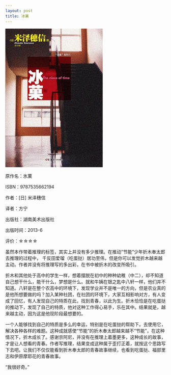 ```yaml
---
layout: post
title: 冰菓
---
```

<img class="cover" src="/images/2013/11/9787535662194.jpg" />

原作名：氷菓

ISBN：9787535662194

作者：[日] 米泽穗信  

译者：方宁   

出版社：湖南美术出版社

出版时间：2013-6

评价：☆☆☆☆

虽然本作带着推理的标签，其实上并没有多少推理。在推动“节能”少年折木奉太郎去推理的过程中， 千反田爱瑠（吃蛋挞）居功至伟，但是你可以发觉折木越来越主动。作者并没有将推理写的多出彩，在书中被折木的改变所吸引。

折木和其他处于高中的学生一样，想着摆脱在初中的种种幼稚（中二），却不知道自己想干什么，能干什么，梦想是什么。就和牛姨在银之匙中八轩一样，他们并不知道。八轩是在整个农高中的环境下，发现学业并不是唯一的方向，但是农业真的是他所想要做的吗？加入某种社团，在社团的环境下，大家互相影响对方，有人变成了回忆，有人发现自己的特质在此，找到青春，以此为生。折木恰恰是在吃蛋挞的推动下，发现了自己的特质，他对这种工作得心易手，乐在其中。结果就是，越来越主动，因为这是他现阶段最想要的。

一个人能够找到自己的特质是多么的幸运，特别是在吃蛋挞的帮助下。去使用它，解决各种各样的难题。这种成就感使“节能”的折木奉太郎越来越不“节能”，在这种情况下，折木成长了。感谢京阿尼，并没有在推理上着墨更多，这种成长的故事，才是让人想看的青春。作者写推理，结果变成这种属于歪打正着，就按这个思路写下去吧。让我们不仅仅能看到折木奉太郎的青春故事继续，也看到吃蛋挞、福部里志和伊原摩耶花的青春故事。

“我很好奇。” 
